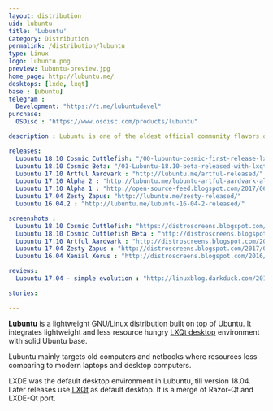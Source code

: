 ```yaml
---
layout: distribution
uid: lubuntu
title: 'Lubuntu'
Category: Distribution
permalink: /distribution/lubuntu
type: Linux
logo: lubuntu.png
preview: lubuntu-preview.jpg
home_page: http://lubuntu.me/
desktops: [lxde, lxqt]
base : [ubuntu]
telegram : 
  Development: "https://t.me/lubuntudevel"
purchase:
  OSDisc : "https://www.osdisc.com/products/lubuntu"

description : Lubuntu is one of the oldest official community flavors of Ubuntu. It provides a lightweight desktop experience with LXQt desktop environment.

releases:
  Lubuntu 18.10 Cosmic Cuttlefish: "/00-lubuntu-cosmic-first-release-lxqt/"
  Lubuntu 18.10 Cosmic Beta: "/01-Lubuntu-18.10-beta-released-with-lxqt-for-the-first-time/"
  Lubuntu 17.10 Artful Aardvark : "http://lubuntu.me/artful-released/"
  Lubuntu 17.10 Alpha 2 : "http://lubuntu.me/lubuntu-artful-aardvark-alpha-2-has-been-released/"
  Lubuntu 17.10 Alpha 1 : "http://open-source-feed.blogspot.com/2017/06/lubuntu-1710-artful-aardvark-alpha-1.html"
  Lubuntu 17.04 Zesty Zapus: "http://lubuntu.me/zesty-released/"
  Lubuntu 16.04.2 : "http://lubuntu.me/lubuntu-16-04-2-released/"

screenshots :
  Lubuntu 18.10 Cosmic Cuttlefish: "https://distroscreens.blogspot.com/2018/10/lubuntu-1810-cosmic-cuttlefish-lxqt.html"
  Lubuntu 18.10 Cosmic Cuttlefish Beta : "http://distroscreens.blogspot.com/2018/10/lubuntu-1810-cosmic-cutlet-lxqt-beta.html"
  Lubuntu 17.10 Artful Aardvark : "http://distroscreens.blogspot.com/2017/10/lubuntu-1710-artful-aardvark-screenshots.html"
  Lubuntu 17.04 Zesty Zapus : "http://distroscreens.blogspot.com/2017/04/lubuntu-1704-zesty-zapus-screenshots.html"
  Lubuntu 16.04 Xenial Xerus : "http://distroscreens.blogspot.com/2016/04/lubuntu-1604-lts-xenial-xerus.html"

reviews:
  Lubuntu 17.04 - simple evolution : "http://linuxblog.darkduck.com/2017/05/lubuntu-1704-simple-evolution.html"

stories:

---
```


**Lubuntu** is a lightweight GNU/Linux distribution built on top of Ubuntu. It integrates lightweight and less resource hungry [LXQt desktop](/desktop/lxqt) environment with solid Ubuntu base.

Lubuntu mainly targets old computers and netbooks where resources less comparing to modern laptops and desktop computers.

LXDE was the default desktop environment in Lubuntu, till version 18.04. Later releases use
 [LXQt](/desktop/lxqt) as default desktop. It is a merge of Razor-Qt and LXDE-Qt port.
